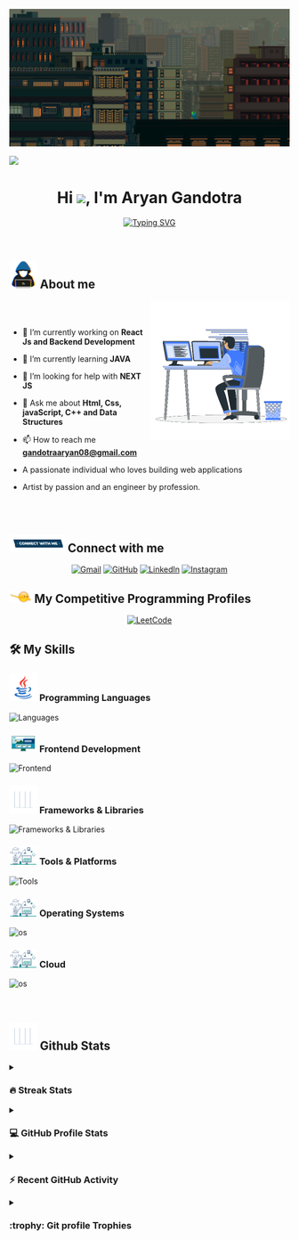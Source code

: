 ![MasterHead](https://github.com/AryanGandotra/AryanGandotra/blob/main/Images/something_gif_log%20_%20Patreon.gif)

![](https://komarev.com/ghpvc/?username=AryanGandotra&color=8D94BA&style=flat-square&label=👀)

<h1 align="center">Hi <img src="https://media.giphy.com/media/hvRJCLFzcasrR4ia7z/giphy.gif" width="35">, I'm Aryan Gandotra </h1>
<p align="center">
<a href="https://git.io/typing-svg"><img src="https://readme-typing-svg.demolab.com?font=Fira+Code&pause=1000&color=FFFA49&width=435&lines=Computer+Science+Student;A+Passionate+Developer+From+India;Always+Learning+New+Things" alt="Typing SVG" /></a>
</p>

<br>

## <picture><img src = "https://github.com/AryanGandotra/AryanGandotra/blob/main/Images/about_me.gif" width = 50px></picture> About me

<picture> <img align="right" src="https://github.com/AryanGandotra/AryanGandotra/blob/main/Images/Right_Side.gif" width = 250px></picture>

<br><br>

- 🔭 I’m currently working on **React Js and Backend Development**

- 🌱 I’m currently learning **JAVA**

- 🤝 I’m looking for help with **NEXT JS**

- 💬 Ask me about **Html, Css, javaScript, C++ and Data Structures**

- 📫 How to reach me **gandotraaryan08@gmail.com**

- A passionate individual who loves building web applications

- Artist by passion and an engineer by profession.

<br>
<br>

## <picture> <img src="https://github.com/AryanGandotra/AryanGandotra/blob/main/Images/Connect-with-me.gif" width="100px"> </picture> Connect with me

<p align="center">
	<a href="mailto:gandotraaryan08@gmail.com"><img img src="https://img.shields.io/badge/gmail-%23EA4335.svg?style=for-the-badge&logo=gmail&logoColor=white" alt="Gmail"/></a>
	<a href="https://github.com/AryanGandotra"><img src="https://img.shields.io/badge/github-%23181717.svg?style=for-the-badge&logo=github&logoColor=white" alt="GitHub"/></a>
	<a href="https://www.linkedin.com/in/aryan-gandotra-708b07241/"><img src="https://img.shields.io/badge/linkedin-%230A66C2.svg?style=for-the-badge&logo=linkedin&logoColor=white" alt="LinkedIn"/></a>
	<a href="https://instagram.com/a.r.y.a.n._.10.03?igshid=YmMyMTA2M2Y"><img src="https://img.shields.io/badge/instagram-%23E4405F.svg?style=for-the-badge&logo=instagram&logoColor=white" alt="Instagram"/></a>
</p>

## <picture> <img src="https://github.com/AryanGandotra/AryanGandotra/blob/main/Images/competitive_programming_profile.png" width=40> </picture> My Competitive Programming Profiles

<p align="center">
	<a href="https://leetcode.com/gandotraaryan08/"><img src="https://img.icons8.com/external-tal-revivo-shadow-tal-revivo/50/000000/external-level-up-your-coding-skills-and-quickly-land-a-job-logo-shadow-tal-revivo.png" alt="LeetCode"/></a>
</p>

## 🛠️ My Skills

### <picture> <img src="https://github.com/AryanGandotra/AryanGandotra/blob/main/Images/Programming_Languages.gif" width="50px"> </picture> Programming Languages

<p>
  <img src="https://skillicons.dev/icons?i=c,cpp,js,python,java,html,css,dart" alt="Languages" />
</p>

### <picture> <img src="https://github.com/AryanGandotra/AryanGandotra/blob/main/Images/Front_End.gif" width="50px"> </picture> Frontend Development

<p>
  <img src="https://skillicons.dev/icons?i=react,html,css,js,bootstrap" alt="Frontend" />
</p>

### <picture> <img src="https://github.com/AryanGandotra/AryanGandotra/blob/main/Images/Statistics.gif" width="50px"> </picture> Frameworks & Libraries

<p>
  <img src="https://skillicons.dev/icons?i=express,nodejs,vite,flask,flutter,bootstrap" alt="Frameworks & Libraries" />
</p>

### <picture> <img src="https://github.com/AryanGandotra/AryanGandotra/blob/main/Images/Software_Tools.gif" width="50px"> </picture> Tools & Platforms

<p>
  <img src="https://skillicons.dev/icons?i=git,github,vscode,androidstudio,idea,figma,postman" alt="Tools" />
</p>

### <picture> <img src="https://github.com/AryanGandotra/AryanGandotra/blob/main/Images/Software_Tools.gif" width="50px"> </picture> Operating Systems

<p>
  <img src="https://skillicons.dev/icons?i=apple,windows,ubuntu" alt="os" />
</p>

### <picture> <img src="https://github.com/AryanGandotra/AryanGandotra/blob/main/Images/Software_Tools.gif" width="50px"> </picture> Cloud

<p>
  <img src="https://skillicons.dev/icons?i=aws,azure" alt="os" />
</p>


<br>

## <picture> <img src = "https://github.com/AryanGandotra/AryanGandotra/blob/main/Images/Statistics.gif" width = 50px> </picture> Github Stats

<details><summary><h3> 🔥 Streak Stats</h3></summary>

---

<p align="center"><img src="https://streak-stats.demolab.com/?user=AryanGandotra&theme=react" alt="aryan's streak" /></p>

</details>
  
<details><summary><h3>💻 GitHub Profile Stats</h3></summary>

---

<p align="center">
    <a href="https://github.com/anuraghazra/github-readme-stats">
	    <img alt="AryanGandotra's Github Stats" src="https://github-readme-stats.vercel.app/api?username=AryanGandotra&show_icons=true&count_private=true&locale=en&theme=dracula&layout=compact" height="230px"/></a>
	  <img src="https://github-readme-stats.vercel.app/api/top-langs?username=AryanGandotra&langs_count=10&show_icons=true&locale=en&theme=dracula" alt="7oSkaaa" height="230px"/>
<br/>

<b>Note:</b> Top languages is only a metric of the languages my public code consists of and doesn't reflect experience or skill level.

  </p>
</details>

<details><summary><h3>⚡ Recent GitHub Activity</h3></summary>

---

[![AryanGandotra's github activity graph](https://github-readme-activity-graph.vercel.app/graph?username=AryanGandotra&theme=dracula)](https://github.com/AryanGandotra/github-readme-activity-graph)

</details>

<details><summary> <h3> :trophy: Git profile Trophies </h3></summary>

---

<p align="center"> <a href="https://github.com/ryo-ma/github-profile-trophy"><img src="https://github-profile-trophy.vercel.app/?username=AryanGandotra&layout=compact&theme=dracula&column=4&margin-w=15&margin-h=15" alt="aryan" /></a> </p>
	
</details>
